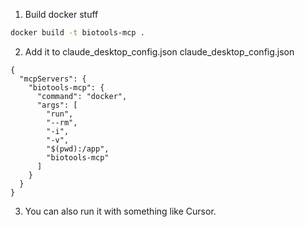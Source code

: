 1. Build docker stuff
```bash
docker build -t biotools-mcp .
```
2. Add it to claude_desktop_config.json
claude_desktop_config.json
```
{
  "mcpServers": {
    "biotools-mcp": {
      "command": "docker",
      "args": [
        "run",
        "--rm",
        "-i",
        "-v",
        "$(pwd):/app",
        "biotools-mcp"
      ]
    }
  }
}
```
3. You can also run it with something like Cursor.
